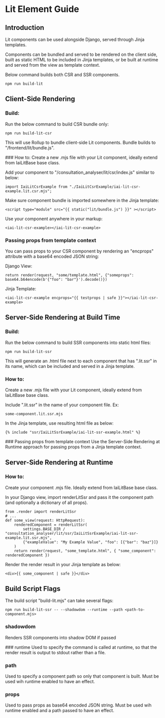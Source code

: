 # Lit Element Guide

## Introduction
Lit components can be used alongside Django, served through Jinja templates.

Components can be bundled and served to be rendered on the client side, built as static HTML to be included in Jinja templates, or be built at runtime and served from the view as template context.

Below command builds both CSR and SSR components.

```
npm run build-lit
```

## Client-Side Rendering
### Build:
Run the below command to build CSR bundle only:
```
npm run build-lit-csr
```

This will use Rollup to bundle client-side Lit components. Bundle builds to "/frontend/lit/bundle.js".

### How to:
Create a new .mjs file with your Lit component, ideally extend from IaiLitBase base class.

Add your component to "/consultation_analyser/lit/csr/index.js" similar to below:
```
import IaiLitCsrExample from "./IaiLitCsrExample/iai-lit-csr-example.lit.csr.mjs";
```

Make sure component bundle is imported somewhere in the Jinja template:
```  
<script type="module" src="{{ static("lit/bundle.js") }}" ></script>
```

Use your component anywhere in your markup:
```
<iai-lit-csr-example></iai-lit-csr-example>
```

### Passing props from template context
You can pass props to your CSR component by rendering an "encprops" attribute with a base64 encoded JSON string:

Django View:
```
return render(request, "some/template.html", {"someprops": base64.b64encode(b'{"foo": "bar"}').decode()})
```

Jinja Template:
```
<iai-lit-csr-example encprops="{{ testprops | safe }}"></iai-lit-csr-example>
```

## Server-Side Rendering at Build Time
### Build:
Run the below command to build SSR components into static html files:
```
npm run build-lit-ssr
```

This will generate an .html file next to each component that has ".lit.ssr" in its name, which can be included and served in a Jinja template.

### How to:
Create a new .mjs file with your Lit component, ideally extend from IaiLitBase base class.

Include ".lit.ssr" in the name of your component file. Ex:
```
some-component.lit.ssr.mjs
```

In the Jinja template, use resulting html file as below:

```
{% include "ssr/IaiLitSsrExample/iai-lit-ssr-example.html" %}
```

### Passing props from template context
Use the Server-Side Rendering at Runtime approach for passing props from a Jinja template context.


## Server-Side Rendering at Runtime
### How to:
Create your component .mjs file. Ideally extend from IaiLitBase base class.

In your Django view, import renderLitSsr and pass it the component path (and optionally a dictionary of all props).
```
from .render import renderLitSsr
# ...
def some_view(request: HttpRequest):
    renderedComponent = renderLitSsr(
        settings.BASE_DIR / "consultation_analyser/lit/ssr/IaiLitSsrExample/iai-lit-ssr-example.lit.ssr.mjs",
        {"exampleValue": "My Example Value", "foo": [{"bar": "baz"}]}
    )
    return render(request, "some_template.html", { "some_component": renderedComponent })
```

Render the render result in your Jinja template as below:
```
<div>{{ some_component | safe }}</div>
```

## Build Script Flags
The build script "build-lit.mjs" can take several flags:
```
npm run build-lit-ssr -- --shadowdom --runtime --path <path-to-component.mjs>
```

### shadowdom
Renders SSR components into shadow DOM if passed

### runtime
Used to specify the command is called at runtime, so that the render result is output to stdout rather than a file.

### path
Used to specify a component path so only that component is built. Must be used wih runtime enabled to have an effect.

### props
Used to pass props as base64 encoded JSON string. Must be used wih runtime enabled and a path passed to have an effect.